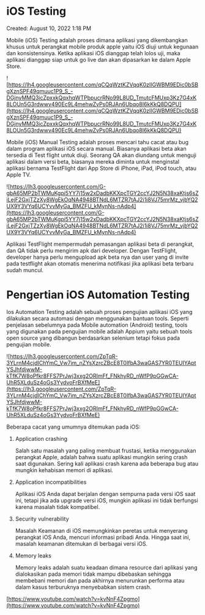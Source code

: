 # iOS Testing

Created: August 10, 2022 1:18 PM

Mobile (iOS) Testing adalah proses dimana aplikasi yang dikembangkan khusus untuk perangkat mobile produk apple yaitu iOS diuji untuk kegunaan dan konsistensinya. Ketika aplikasi iOS dianggap telah lolos uji, maka aplikasi dianggap siap untuk go live dan akan dipasarkan ke dalam Apple Store.

![https://lh4.googleusercontent.com/qCQqWztKZVqqK0zIIGWBM9EDic0bSBgXznSPF49qmuuc1P9_S_-DGjnyMMQ3icZpxxkQqxhqWTPbpucrRNo99L8UD_TmutcFMUxp3Kz7G4xK8LOUn5G3rdwwv490Ec9L4mehwZvPs0RJAn6Ubqo8I6kKkQ8DQPU](https://lh4.googleusercontent.com/qCQqWztKZVqqK0zIIGWBM9EDic0bSBgXznSPF49qmuuc1P9_S_-DGjnyMMQ3icZpxxkQqxhqWTPbpucrRNo99L8UD_TmutcFMUxp3Kz7G4xK8LOUn5G3rdwwv490Ec9L4mehwZvPs0RJAn6Ubqo8I6kKkQ8DQPU)

Mobile (iOS) Manual Testing adalah proses mencari tahu cacat atau bug dalam program aplikasi iOS secara manual. Biasanya aplikasi beta akan tersedia di Test flight untuk diuji. Seorang QA akan diundang untuk menguji aplikasi dalam versi beta, biasanya mereka diminta untuk menginstal aplikasi bernama TestFlight dari App Store di iPhone, iPad, iPod touch, atau Apple TV.

![https://lh3.googleusercontent.com/G-gbA65MP2bTWMuKgpi5YY7j15w2xDadbKKXpcTGY2ccYJ2N5N38xaKtjs6sZiLejF2GxjTZzXy8WgEkOqNA4948BTNdL6MTZR7tAJ2i1i8VJ75mrMz_vjbYQ2UX9Y3VYq6UCYvvMyGa_BMZFU_kMynNs-nAdp4](https://lh3.googleusercontent.com/G-gbA65MP2bTWMuKgpi5YY7j15w2xDadbKKXpcTGY2ccYJ2N5N38xaKtjs6sZiLejF2GxjTZzXy8WgEkOqNA4948BTNdL6MTZR7tAJ2i1i8VJ75mrMz_vjbYQ2UX9Y3VYq6UCYvvMyGa_BMZFU_kMynNs-nAdp4)

Aplikasi TestFlight mempermudah pemasangan aplikasi beta di perangkat, dan QA tidak perlu mengirim apk dari developer. Dengan TestFlight, developer hanya perlu mengupload apk beta nya dan user yang di invite pada testflight akan otomatis menerima notifikasi jika aplikasi beta terbaru sudah muncul.

# **Pengertian iOS Automation Testing**

Ios Automation Testing adalah sebuah proses pengujian aplikasi iOS yang dilakukan secara automasi dengan menggunakan bantuan tools. Seperti penjelasan sebelumnya pada Mobile automation (Android) testing, tools yang digunakan pada pengujian mobile adalah Appium yaitu sebuah tools open source yang dibangun berdasarkan selenium tetapi fokus pada pengujian mobile.

![https://lh3.googleusercontent.com/ZpTqR-3YLrnM4cjdIChYmC_Vw7im_nZYsXzrcZBcE8T0IfbA3waGAS7YR0TEUIYAptYSJhfdjwwM-kTfK7W8oPfkr8FFS7PrJwj3xxg2ORImFf_FNkhyRD_nWfP9pGGwCA-UhR5XLduSz4oGs3YydvoFrBXfMeE](https://lh3.googleusercontent.com/ZpTqR-3YLrnM4cjdIChYmC_Vw7im_nZYsXzrcZBcE8T0IfbA3waGAS7YR0TEUIYAptYSJhfdjwwM-kTfK7W8oPfkr8FFS7PrJwj3xxg2ORImFf_FNkhyRD_nWfP9pGGwCA-UhR5XLduSz4oGs3YydvoFrBXfMeE)

Beberapa cacat yang umumnya ditemukan pada iOS:

1. Application crashing
    
    Salah satu masalah yang paling membuat frustasi, ketika menggunakan perangkat Apple, adalah bahwa suatu aplikasi mungkin sering crash saat digunakan. Sering kali aplikasi crash karena ada beberapa bug atau mungkin kehabisan memori di aplikasi.
    
2. Application incompatibilities
    
    Aplikasi iOS Anda dapat berjalan dengan sempurna pada versi iOS saat ini, tetapi jika ada upgrade versi iOS, mungkin aplikasi ini tidak berfungsi karena masalah tidak kompatibel.
    
3. Security vulnerability
    
    Masalah Keamanan di iOS memungkinkan peretas untuk menyerang perangkat iOS Anda, mencuri informasi pribadi Anda. Hingga saat ini, masalah keamanan ditemukan di berbagai versi iOS.
    
4. Memory leaks
    
    Memory leaks adalah suatu keadaan dimana resource dari aplikasi yang dialokasikan pada memori tidak mampu dibebaskan sehingga membebani memori dan pada akhirnya menurunkan performa atau dalam kasus terburuknya menyebabkan sistem crash.
    

[https://www.youtube.com/watch?v=kvNnF4Zpgmo](https://www.youtube.com/watch?v=kvNnF4Zpgmo)